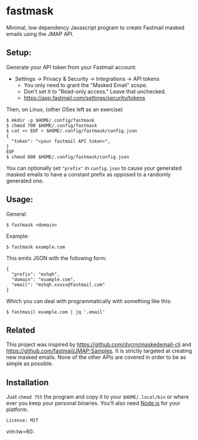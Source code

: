 # fastmask

Minimal, low dependency Javascript program to create
Fastmail masked emails using the JMAP API.

## Setup:

Generate your API token from your Fastmail account:
* Settings -> Privacy & Security -> Integrations -> API
  tokens
  * You only need to grant the "Masked Email" scope.
  * Don't set it to "Read-only access." Leave that
    unchecked.
  * https://app.fastmail.com/settings/security/tokens

Then, on Linux, (other OSes left as an exercise)

```
$ mkdir -p $HOME/.config/fastmask
$ chmod 700 $HOME/.config/fastmask
$ cat << EOF > $HOME/.config/fastmask/config.json
{
  "token": "<your fastmail API token>",
}
EOF
$ chmod 600 $HOME/.config/fastmask/config.json
```

You can optionally set `"prefix"` in `config.json` to cause
your generated masked emails to have a constant prefix as
opposed to a randomly generated one.

## Usage:

General:

```
$ fastmask <domain>
```

Example:

```
$ fastmask example.com
```

This emits JSON with the following form:

```
{
  "prefix": "mshqh",
  "domain": "example.com",
  "email": "mshqh.xxxxx@fastmail.com"
}
```

Which you can deal with programmatically with something like this:

```
$ fastmasil example.com | jq '.email'
```

## Related

This project was inspired by
https://github.com/dvcrn/maskedemail-cli and
https://github.com/fastmail/JMAP-Samples. It is strictly
targeted at creating new masked emails. None of the other
APIs are covered in order to be as simple as possible.

## Installation

Just `chmod 755` the program and copy it to your
`$HOME/.local/bin` or where ever you keep your personal
binaries. You'll also need [Node.js](https://nodejs.org) for
your platform.

`License: MIT`

vim:tw=60:
